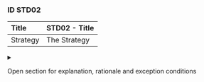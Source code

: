 ### ID STD02

|Title| __STD02 - Title__ |
|:----|:----------|
|Strategy|The Strategy|

<details><summary>

Open section for explanation, rationale and exception conditions 

</summary>

#### Strategy
This is the Strategy

#### Explanation
This is the Explanation

#### Rationale
This is the Rationale

#### Exceptions
This is the Exception

</details>

